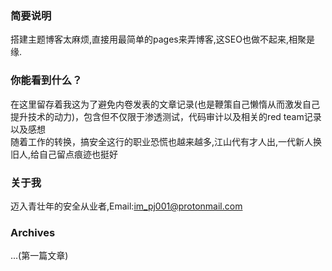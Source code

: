 ### 简要说明
  搭建主题博客太麻烦,直接用最简单的pages来弄博客,这SEO也做不起来,相聚是缘.
  
### 你能看到什么？
  在这里留存着我这为了避免内卷发表的文章记录(也是鞭策自己懒惰从而激发自己提升技术的动力)，包含但不仅限于渗透测试，代码审计以及相关的red team记录以及感想
  <br>随着工作的转换，搞安全这行的职业恐慌也越来越多,江山代有才人出,一代新人换旧人,给自己留点痕迹也挺好</br>
  
### 关于我
  迈入青壮年的安全从业者,Email:im_pj001@protonmail.com

### Archives
  ...(第一篇文章)
